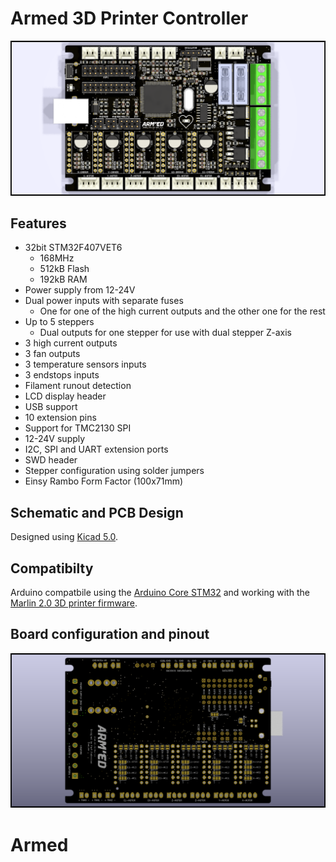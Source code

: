 # Armed 3D Printer Controller

![Armed 1.1](Armed.png?raw=true)

## Features

* 32bit STM32F407VET6 
  * 168MHz 
  * 512kB Flash 
  * 192kB RAM 
* Power supply from 12-24V 
* Dual power inputs with separate fuses 
  * One for one of the high current outputs and the other one for the rest 
* Up to 5 steppers 
  * Dual outputs for one stepper for use with dual stepper Z-axis 
* 3 high current outputs 
* 3 fan outputs 
* 3 temperature sensors inputs 
* 3 endstops inputs 
* Filament runout detection 
* LCD display header 
* USB support 
* 10 extension pins 
* Support for TMC2130 SPI 
* 12-24V supply 
* I2C, SPI and UART extension ports 
* SWD header 
* Stepper configuration using solder jumpers 
* Einsy Rambo Form Factor (100x71mm) 

## Schematic and PCB Design

Designed using [Kicad 5.0](http://kicad-pcb.org/).

## Compatibilty

Arduino compatbile using the [Arduino Core STM32](https://github.com/stm32duino/Arduino_Core_STM32) and working with the [Marlin 2.0 3D printer firmware](https://github.com/MarlinFirmware/Marlin/tree/bugfix-2.0.x).

## Board configuration and pinout

![Armed 1.1](Armed-back.png?raw=true)
# Armed
